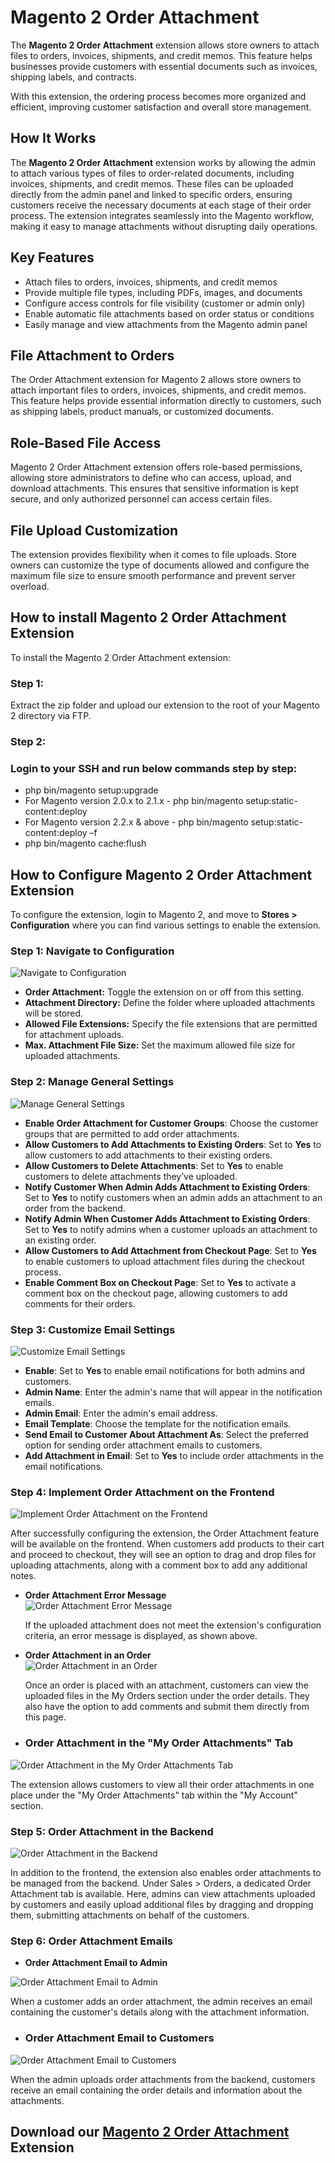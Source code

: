 # **Magento 2 Order Attachment**

The **Magento 2 Order Attachment** extension allows store owners to attach files to orders, invoices, shipments, and credit memos. This feature helps businesses provide customers with essential documents such as invoices, shipping labels, and contracts.

 With this extension, the ordering process becomes more organized and efficient, improving customer satisfaction and overall store management.

## **How It Works**

The **Magento 2 Order Attachment** extension works by allowing the admin to attach various types of files to order-related documents, including invoices, shipments, and credit memos. These files can be uploaded directly from the admin panel and linked to specific orders, ensuring customers receive the necessary documents at each stage of their order process. The extension integrates seamlessly into the Magento workflow, making it easy to manage attachments without disrupting daily operations.

## **Key Features**

* Attach files to orders, invoices, shipments, and credit memos  
* Provide multiple file types, including PDFs, images, and documents  
* Configure access controls for file visibility (customer or admin only)  
* Enable automatic file attachments based on order status or conditions  
* Easily manage and view attachments from the Magento admin panel

## **File Attachment to Orders**

The Order Attachment extension for Magento 2 allows store owners to attach important files to orders, invoices, shipments, and credit memos. This feature helps provide essential information directly to customers, such as shipping labels, product manuals, or customized documents.

## **Role-Based File Access**

Magento 2 Order Attachment extension offers role-based permissions, allowing store administrators to define who can access, upload, and download attachments. This ensures that sensitive information is kept secure, and only authorized personnel can access certain files.

## **File Upload Customization**

The extension provides flexibility when it comes to file uploads. Store owners can customize the type of documents allowed and configure the maximum file size to ensure smooth performance and prevent server overload.

## **How to install Magento 2 Order Attachment Extension**

To install the Magento 2 Order Attachment extension:

### **Step 1:**

Extract the zip folder and upload our extension to the root of your Magento 2 directory via FTP.

### **Step 2:**

### Login to your SSH and run below commands step by step:

* php bin/magento setup:upgrade  
* For Magento version 2.0.x to 2.1.x \- php bin/magento setup:static-content:deploy  
* For Magento version 2.2.x & above \- php bin/magento setup:static-content:deploy –f  
* php bin/magento cache:flush

## **How to Configure Magento 2 Order Attachment Extension**

To configure the extension, login to Magento 2, and move to **Stores \> Configuration** where you can find various settings to enable the extension.

### **Step 1: Navigate to Configuration**

![Navigate to Configuration](https://github.com/user-attachments/assets/c0ab58dd-b7e1-4b92-8e83-862e582626be)

* **Order Attachment:** Toggle the extension on or off from this setting.  
* **Attachment Directory:** Define the folder where uploaded attachments will be stored.  
* **Allowed File Extensions:** Specify the file extensions that are permitted for attachment uploads.  
* **Max. Attachment File Size:** Set the maximum allowed file size for uploaded attachments.

### **Step 2: Manage General Settings**

![Manage General Settings](https://github.com/user-attachments/assets/7dca6e99-a8f0-4f79-8d11-5e25625ed11e)

* **Enable Order Attachment for Customer Groups**: Choose the customer groups that are permitted to add order attachments.  
* **Allow Customers to Add Attachments to Existing Orders**: Set to **Yes** to allow customers to add attachments to their existing orders.  
* **Allow Customers to Delete Attachments**: Set to **Yes** to enable customers to delete attachments they’ve uploaded.  
* **Notify Customer When Admin Adds Attachment to Existing Orders**: Set to **Yes** to notify customers when an admin adds an attachment to an order from the backend.  
* **Notify Admin When Customer Adds Attachment to Existing Orders**: Set to **Yes** to notify admins when a customer uploads an attachment to an existing order.  
* **Allow Customers to Add Attachment from Checkout Page**: Set to **Yes** to enable customers to upload attachment files during the checkout process.  
* **Enable Comment Box on Checkout Page**: Set to **Yes** to activate a comment box on the checkout page, allowing customers to add comments for their orders.

### **Step 3: Customize Email Settings**

![Customize Email Settings](https://github.com/user-attachments/assets/4c74dcd7-aa6a-43a5-ba66-5317f13ddfce)

* **Enable**: Set to **Yes** to enable email notifications for both admins and customers.  
* **Admin Name**: Enter the admin's name that will appear in the notification emails.  
* **Admin Email**: Enter the admin's email address.  
* **Email Template**: Choose the template for the notification emails.  
* **Send Email to Customer About Attachment As**: Select the preferred option for sending order attachment emails to customers.  
* **Add Attachment in Email**: Set to **Yes** to include order attachments in the email notifications.

### **Step 4: Implement Order Attachment on the Frontend**

![Implement Order Attachment on the Frontend](https://github.com/user-attachments/assets/ae7d75b7-b7c9-4d18-9d72-5bb1d249ed2f)

After successfully configuring the extension, the Order Attachment feature will be available on the frontend. When customers add products to their cart and proceed to checkout, they will see an option to drag and drop files for uploading attachments, along with a comment box to add any additional notes.

* **Order Attachment Error Message**  
![Order Attachment Error Message](https://github.com/user-attachments/assets/9a7e029f-c24f-4cd2-8bce-9e6eda7bffec)

  If the uploaded attachment does not meet the extension's configuration criteria, an error message is displayed, as shown above.  
* **Order Attachment in an Order**  
![Order Attachment in an Order](https://github.com/user-attachments/assets/e7c3867e-9d09-439e-b2fe-a35d9df4a66c)
   
  Once an order is placed with an attachment, customers can view the uploaded files in the My Orders section under the order details. They also have the option to add comments and submit them directly from this page.

* ### **Order Attachment in the "My Order Attachments" Tab**

![Order Attachment in the My Order Attachments Tab](https://github.com/user-attachments/assets/050f0b7b-52f6-43e6-be51-6b6a10a25d28)

The extension allows customers to view all their order attachments in one place under the "My Order Attachments" tab within the "My Account" section.

### **Step 5: Order Attachment in the Backend**

![Order Attachment in the Backend](https://github.com/user-attachments/assets/7915fd15-adc2-408a-9a69-172f0e994f77)

In addition to the frontend, the extension also enables order attachments to be managed from the backend. Under Sales \> Orders, a dedicated Order Attachment tab is available. Here, admins can view attachments uploaded by customers and easily upload additional files by dragging and dropping them, submitting attachments on behalf of the customers.

### **Step 6: Order Attachment Emails**

* **Order Attachment Email to Admin**

![Order Attachment Email to Admin](https://github.com/user-attachments/assets/6c765ac3-6de0-438c-89a8-0b9ac7826044)

When a customer adds an order attachment, the admin receives an email containing the customer's details along with the attachment information.

* ### **Order Attachment Email to Customers**

![Order Attachment Email to Customers](https://github.com/user-attachments/assets/5eae42dc-911b-4bbd-9c6a-2c5239d53b67)

When the admin uploads order attachments from the backend, customers receive an email containing the order details and information about the attachments.

## Download our **[Magento 2 Order Attachment](https://meetanshi.com/magento-2-order-attachment.html)** Extension
